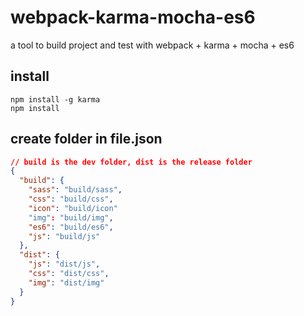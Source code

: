 # webpack-karma-mocha-es6
a tool to build project and test with webpack + karma + mocha + es6

## install
```
npm install -g karma
npm install
```

## create folder in file.json

```json
// build is the dev folder, dist is the release folder
{
  "build": {
    "sass": "build/sass",
    "css": "build/css",
    "icon": "build/icon"
    "img": "build/img",
    "es6": "build/es6",
    "js": "build/js"
  },
  "dist": {
    "js": "dist/js",
    "css": "dist/css",
    "img": "dist/img"
  }
}
```